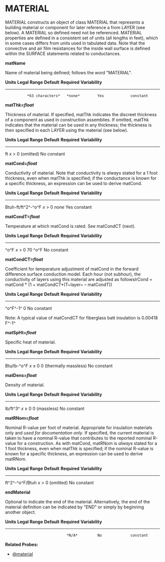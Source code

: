 # MATERIAL

MATERIAL constructs an object of class MATERIAL that represents a building material or component for later reference a from LAYER (see below). A MATERIAL so defined need not be referenced. MATERIAL properties are defined in a consistent set of units (all lengths in feet), which in some cases differs from units used in tabulated data. Note that the convective and air film resistances for the inside wall surface is defined within the SURFACE statements related to conductances.

**matName**

Name of material being defined; follows the word "MATERIAL".

  **Units**   **Legal Range**   **Default**   **Required**   **Variability**
  ----------- ----------------- ------------- -------------- -----------------
              *63 characters*   *none*        Yes            constant

**matThk=*float***

Thickness of material. If specified, matThk indicates the discreet thickness of a component as used in construction assemblies. If omitted, matThk indicates that the material can be used in any thickness; the thickness is then specified in each LAYER using the material (see below).

  **Units**   **Legal Range**   **Default**   **Required**   **Variability**
  ----------- ----------------- ------------- -------------- -----------------
  ft          *x* $>$ 0         (omitted)     No             constant

**matCond=*float***

Conductivity of material. Note that conductivity is *always* stated for a 1 foot thickness, even when matThk is specified; if the conductance is known for a specific thickness, an expression can be used to derive matCond.

  **Units**            **Legal Range**   **Default**   **Required**   **Variability**
  -------------------- ----------------- ------------- -------------- -----------------
  Btuh-ft/ft^2^-^o^F   *x* $>$ 0         *none*        Yes            constant

**matCondT=*float***

Temperature at which matCond is rated. See matCondCT (next).

  **Units**   **Legal Range**   **Default**   **Required**   **Variability**
  ----------- ----------------- ------------- -------------- -----------------
  ^o^F        *x* $>$ 0         70 ^o^F       No             constant

**matCondCT=*float***

Coefficient for temperature adjustment of matCond in the forward difference surface conduction model. Each hour (not subhour), the conductivity of layers using this material are adjusted as followslrCond = matCond \* (1 + matCondCT\*(T~layer~ – matCondT))

  **Units**   **Legal Range**   **Default**   **Required**   **Variability**
  ----------- ----------------- ------------- -------------- -----------------
  ^o^F^-1^                      0             No             constant

Note: A typical value of matCondCT for fiberglass batt insulation is 0.00418 F^-1^

**matSpHt=*float***

Specific heat of material.

  **Units**     **Legal Range**   **Default**              **Required**   **Variability**
  ------------- ----------------- ------------------------ -------------- -----------------
  Btu/lb-^o^F   *x* $\ge$ 0       0 (thermally massless)   No             constant

**matDens=*float***

Density of material.

  **Units**   **Legal Range**   **Default**    **Required**   **Variability**
  ----------- ----------------- -------------- -------------- -----------------
  lb/ft^3^    *x* $\ge$ 0       0 (massless)   No             constant

**matRNom=*float***

Nominal R-value per foot of material. Appropriate for insulation materials only and *used for documentation only*. If specified, the current material is taken to have a nominal R-value that contributes to the reported nominal R-value for a construction. As with matCond, matRNom is *always* stated for a 1 foot thickness, even when matThk is specified; if the nominal R-value is known for a specific thickness, an expression can be used to derive matRNom.

  **Units**         **Legal Range**   **Default**   **Required**   **Variability**
  ----------------- ----------------- ------------- -------------- -----------------
  ft^2^-^o^F/Btuh   *x* $>$ 0         (omitted)     No             constant

**endMaterial**

Optional to indicate the end of the material. Alternatively, the end of the material definition can be indicated by "END" or simply by beginning another object.

  **Units**   **Legal Range**   **Default**   **Required**   **Variability**
  ----------- ----------------- ------------- -------------- -----------------
                                *N/A*         No             constant

**Related Probes:**

- [@material](#p_material)
